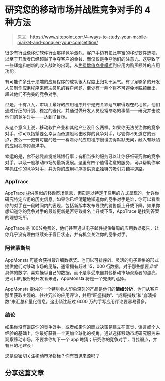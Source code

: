 # 研究您的移动市场并战胜竞争对手的 4 种方法

> 原文：<https://www.sitepoint.com/4-ways-to-study-your-mobile-market-and-conquer-your-competition/>

很少有行业像移动软件行业那样竞争激烈。客户手边有如此丰富的移动软件选项，以至于开发者已经超越了争夺客户的金钱，而仅仅是争夺他们的注意力。这导致了一些辉煌和创新的收入战略的出现，从[免费增值商业模式](https://www.sitepoint.com/should-your-next-app-follow-a-freemium-business-model/ "Should Your Next App Follow A Freemium Business Model?")到应用内购买额外的应用功能。

有可能许多处于顶端的应用程序的成功很大程度上归功于运气。有了足够多的开发人员制作应用程序来解决常见的客户问题，至少有一两个将不可避免地脱颖而出，超过他们不完美的竞争对手。

但是，十有八九，市场上最好的应用程序并不是完全靠运气取得现在的地位。他们通过仔细的计划、稳定的迭代，并通过做开发人员经常忽略的事情——研究并击败他们的竞争对手——达到了目标。

从这个意义上说，移动软件产业和其他产业没什么两样。如果你无法关注你的竞争对手，你可以指望要么幸运而奇迹般地击败你的竞争对手，尽管你不知道它的弱点，要么——更有可能的是——看着你的应用程序慢慢变得默默无闻，融入有缺陷的应用程序的海洋中。

幸运的是，你不必凭直觉或赌博行事；有相当多的服务可以让你仔细研究你的竞争对手，以及一般移动市场的最新发展。这里有四个值得注意的服务，可以帮助你牢牢抓住你的竞争对手，并为你的应用程序提供真正独特的吸引力铺平道路。

### AppTrace

AppTrace 提供类似的移动市场信息，但它是以特定于应用的方式呈现的，允许你研究特定应用的历史信息。如果你已经清楚地知道你的竞争对手是谁，你可以看看你的对手在一段时间内的表现，包括新版本发布导致的销售额上升或下降。如果你想知道你的竞争对手的最新更新是否导致排名上升或下降，AppTrace 是找到答案的理想场所。

AppTrace 是 100%免费的，他们甚至通过电子邮件提供每周的应用数据报告，让你几乎没有理由继续处于盲目状态，并有机会关注你的竞争对手。

### 阿普蒙斯塔

AppMonsta 可能会获得最详细数据奖。他们以可排序的、灵活的电子表格的形式提供他们对移动市场的见解，通常拥有超过 15，000 行数据。对于那些想要*非常*具体的数字，喜欢操纵自己的数据，而不是享受来自其他移动市场观察者的漂亮、更可口的报告的开发者来说，AppMonsta 将是一个完美的选择。

AppMonsta 提供的一个特别令人印象深刻的产品是他们的**情绪分析**，他们从客户那里获取主观的、往往冗长的应用评论，并用“旺盛指数”、“成瘾指数”和“崩溃指数”来汇总和量化信息。这比倾注超过 6000 万的手写应用评论要容易得多。

### 结论

如果你没有跟踪你的竞争对手，或者如果你的商业决策是建立在直觉、谣言或个人经验的基础上，你最好获得一个更加全球化的视角，通过选择移动市场研究服务来观察移动市场。不要拿你的下一个 app 瞎猜；研究你的竞争对手，寻找弱点，并有目的地建设！

您是否密切关注移动市场指标？你有首选来源吗？

## 分享这篇文章
